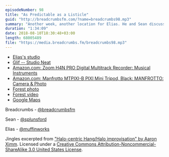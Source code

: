 ```yaml
---
episodeNumber: 98
title: "As Predictable as a Listicle"
guid: "http://breadcrumbsfm.com/?name=breadcrumbs98.mp3"
summary: "Another week, another location for Elias. He and Sean discuss travel planning, looking forward to things, and the joy of serendipity. Sean finally has some updates to share."
duration: "1:34:09"
date: 2018-08-10T18:30:48+03:00
length: 68005489
file: "https://media.breadcrumbs.fm/breadcrumbs98.mp3"
---
```


- [Elias's studio](https://breadcrumbsfm.com/images/98/Hammock.jpg)
- [Glif -- Studio Neat](https://www.studioneat.com/products/glif)
- [Amazon.com: Zoom H4N PRO Digital Multitrack Recorder: Musical Instruments](http://www.amazon.com/dp/B01DPOXS8I/?tag=breadcrumbsfm-20)
- [Amazon.com: Manfrotto MTPIXI-B PIXI Mini Tripod, Black: MANFROTTO: Camera & Photo](http://www.amazon.com/dp/B00D76RNLS/?tag=breadcrumbsfm-20)
- [Forest photo](https://breadcrumbsfm.com/images/98/Forest.jpg)
- [Forest video](https://breadcrumbsfm.com/images/98/Forest.mov)
- [Google Maps](https://goo.gl/maps/rHdpVK54Y572)

Breadcrumbs - [@breadcrumbsfm](https://twitter.com/breadcrumbsfm)

Sean - [@splunsford](https://twitter.com/splunsford)

Elias - [@muffinworks](https://twitter.com/muffinworks)

Jingles excerpted from ["Halo-centric Hang/Halo improvisation" by Aaron Ximm](http://freemusicarchive.org/music/aaron_ximm/handpans_and_the_hang/). Licensed under a [Creative Commons Attribution-Noncommercial-ShareAlike 3.0 United States License](http://creativecommons.org/licenses/by-nc-sa/3.0/us/).